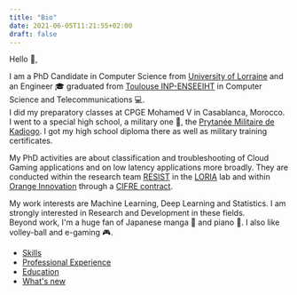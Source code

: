 ```yaml
---
title: "Bio"
date: 2021-06-05T11:21:55+02:00
draft: false
---
```


Hello :wave:,

I am a PhD Candidate in Computer Science from [University of Lorraine](https://www.univ-lorraine.fr/) and an Engineer :mortar_board: graduated from [Toulouse INP-ENSEEIHT](https://www.enseeiht.fr/fr/index.html) in Computer Science and Telecommunications :computer:.  
I did my preparatory classes at CPGE Mohamed V in Casablanca, Morocco.
I went to a special high school, a military one :cop:, the [Prytanée Militaire de Kadiogo](https://www.pmk-bf.net/). I got my high school diploma there as well as military training certificates.  

My PhD activities are about classification and troubleshooting of Cloud Gaming applications  and on low latency applications more broadly. They are conducted within the research team [RESIST](https://team.inria.fr/resist/) in the [LORIA](https://www.loria.fr/fr/) lab and within [Orange Innovation](https://www.orange.com/fr) through a [CIFRE contract](https://www.anrt.asso.fr/fr/le-dispositif-cifre-7844).  

My work interests are Machine Learning, Deep Learning and Statistics. I am strongly interested in Research and Development in these fields.  
Beyond work, I'm a huge fan of Japanese manga :japanese_ogre: and piano :musical_keyboard:. I also like volley-ball and e-gaming :video_game:.  

- [Skills](../skills/)
- [Professional Experience](../experience/)
- [Education](../education/)
- [What's new](../../news/news/)
